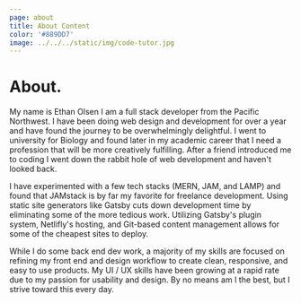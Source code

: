 ```yaml
---
page: about
title: About Content
color: '#889DD7'
image: ../../../static/img/code-tutor.jpg
---
```


# About.

My name is Ethan Olsen I am a full stack developer from the Pacific Northwest. I have been doing web design and development for over a year and have found the journey to be overwhelmingly delightful. I went to university for Biology and found later in my academic career that I need a profession that will be more creatively fulfilling. After a friend introduced me to coding I went down the rabbit hole of web development and haven't looked back.

I have experimented with a few tech stacks (MERN, JAM, and LAMP) and found that JAMstack is by far my favorite for freelance development. Using static site generators like Gatsby cuts down development time by eliminating some of the more tedious work. Utilizing Gatsby's plugin system, Netlifly's hosting, and Git-based content management allows for some of the cheapest sites to deploy.

While I do some back end dev work, a majority of my skills are focused on refining my front end and design workflow to create clean, responsive, and easy to use products. My UI / UX skills have been growing at a rapid rate due to my passion for usability and design. By no means am I the best, but I strive toward this every day.
